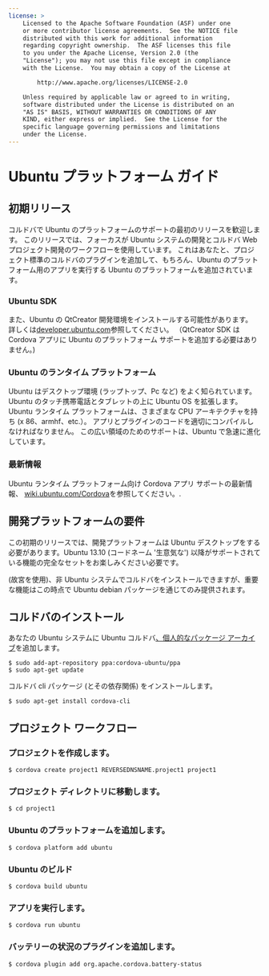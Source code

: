 ```yaml
---
license: >
    Licensed to the Apache Software Foundation (ASF) under one
    or more contributor license agreements.  See the NOTICE file
    distributed with this work for additional information
    regarding copyright ownership.  The ASF licenses this file
    to you under the Apache License, Version 2.0 (the
    "License"); you may not use this file except in compliance
    with the License.  You may obtain a copy of the License at

        http://www.apache.org/licenses/LICENSE-2.0

    Unless required by applicable law or agreed to in writing,
    software distributed under the License is distributed on an
    "AS IS" BASIS, WITHOUT WARRANTIES OR CONDITIONS OF ANY
    KIND, either express or implied.  See the License for the
    specific language governing permissions and limitations
    under the License.
---
```


# Ubuntu プラットフォーム ガイド

## 初期リリース

コルドバで Ubuntu のプラットフォームのサポートの最初のリリースを歓迎します。 このリリースでは、フォーカスが Ubuntu システムの開発とコルドバ Web プロジェクト開発のワークフローを使用しています。 これはあなたと、プロジェクト標準のコルドバのプラグインを追加して、もちろん、Ubuntu のプラットフォーム用のアプリを実行する Ubuntu のプラットフォームを追加されています。

### Ubuntu SDK

また、Ubuntu の QtCreator 開発環境をインストールする可能性があります。 詳しくは[developer.ubuntu.com][1]参照してください。 （QtCreator SDK は Cordova アプリに Ubuntu のプラットフォーム サポートを追加する必要はありません。)

 [1]: http://developer.ubuntu.com

### Ubuntu のランタイム プラットフォーム

Ubuntu はデスクトップ環境 (ラップトップ、Pc など) をよく知られています。 Ubuntu のタッチ携帯電話とタブレットの上に Ubuntu OS を拡張します。 Ubuntu ランタイム プラットフォームは、さまざまな CPU アーキテクチャを持ち (x 86、armhf、etc.）。 アプリとプラグインのコードを適切にコンパイルしなければなりません。 この広い領域のためのサポートは、Ubuntu で急速に進化しています。

### 最新情報

Ubuntu ランタイム プラットフォーム向け Cordova アプリ サポートの最新情報、 [wiki.ubuntu.com/Cordova][2]を参照してください。.

 [2]: http://wiki.ubuntu.com/Cordova

## 開発プラットフォームの要件

この初期のリリースでは、開発プラットフォームは Ubuntu デスクトップをする必要があります。Ubuntu 13.10 (コードネーム '生意気な') 以降がサポートされている機能の完全なセットをお楽しみください必要です。

(故宮を使用)、非 Ubuntu システムでコルドバをインストールできますが、重要な機能はこの時点で Ubuntu debian パッケージを通じてのみ提供されます。

## コルドバのインストール

あなたの Ubuntu システムに Ubuntu コルドバ[、個人的なパッケージ アーカイブ][3]を追加します。

 [3]: https://launchpad.net/~cordova-ubuntu/+archive/ppa

    $ sudo add-apt-repository ppa:cordova-ubuntu/ppa
    $ sudo apt-get update
    

コルドバ cli パッケージ (とその依存関係) をインストールします。

    $ sudo apt-get install cordova-cli
    

## プロジェクト ワークフロー

### プロジェクトを作成します。

    $ cordova create project1 REVERSEDNSNAME.project1 project1
    

### プロジェクト ディレクトリに移動します。

    $ cd project1
    

### Ubuntu のプラットフォームを追加します。

    $ cordova platform add ubuntu
    

### Ubuntu のビルド

    $ cordova build ubuntu
    

### アプリを実行します。

    $ cordova run ubuntu
    

### バッテリーの状況のプラグインを追加します。

    $ cordova plugin add org.apache.cordova.battery-status